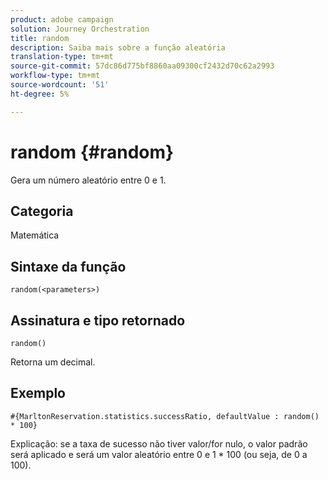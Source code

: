 ```yaml
---
product: adobe campaign
solution: Journey Orchestration
title: random
description: Saiba mais sobre a função aleatória
translation-type: tm+mt
source-git-commit: 57dc86d775bf8860aa09300cf2432d70c62a2993
workflow-type: tm+mt
source-wordcount: '51'
ht-degree: 5%

---
```



# random {#random}

Gera um número aleatório entre 0 e 1.

## Categoria

Matemática

## Sintaxe da função

`random(<parameters>)`

## Assinatura e tipo retornado

`random()`

Retorna um decimal.

## Exemplo

`#{MarltonReservation.statistics.successRatio, defaultValue : random() * 100}`

Explicação: se a taxa de sucesso não tiver valor/for nulo, o valor padrão será aplicado e será um valor aleatório entre 0 e 1 * 100 (ou seja, de 0 a 100).
